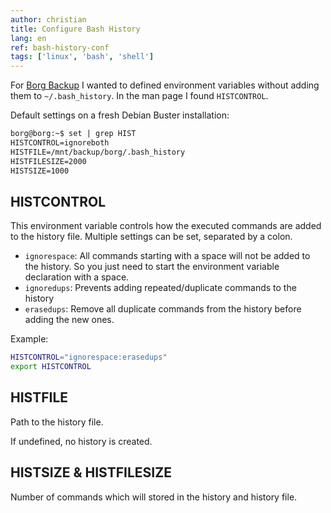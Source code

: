 ```yaml
---
author: christian
title: Configure Bash History
lang: en
ref: bash-history-conf
tags: ['linux', 'bash', 'shell']
---
```


For [Borg Backup][borg] I wanted to defined environment variables
without adding them to `~/.bash_history`. In the man page I found
`HISTCONTROL`.

Default settings on a fresh Debian Buster installation:

```txt
borg@borg:~$ set | grep HIST
HISTCONTROL=ignoreboth
HISTFILE=/mnt/backup/borg/.bash_history
HISTFILESIZE=2000
HISTSIZE=1000
```

## HISTCONTROL

This environment variable controls how the executed commands are added
to the history file. Multiple settings can be set, separated by a colon.

- `ignorespace`: All commands starting with a space will not be added to the
  history. So you just need to start the environment variable declaration
  with a space.
- `ignoredups`: Prevents adding repeated/duplicate commands to the history
- `erasedups`: Remove all duplicate commands from the history before adding the
  new ones.

Example:

```sh
HISTCONTROL="ignorespace:erasedups"
export HISTCONTROL
```

## HISTFILE

Path to the history file.

If undefined, no history is created.

## HISTSIZE & HISTFILESIZE

Number of commands which will stored in the history and history file.

[borg]: https://borgbackup.readthedocs.io/en/stable/usage/general.html#environment-variables
